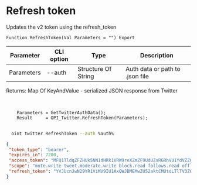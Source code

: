 ﻿---
sidebar_position: 3
---

# Refresh token
 Updates the v2 token using the refresh_token



`Function RefreshToken(Val Parameters = "") Export`

  | Parameter | CLI option | Type | Description |
  |-|-|-|-|
  | Parameters | --auth | Structure Of String | Auth data or path to .json file |

  
  Returns:  Map Of KeyAndValue - serialized JSON response from Twitter

<br/>




```bsl title="Code example"
    Parameters = GetTwitterAuthData();
    Result     = OPI_Twitter.RefreshToken(Parameters);
```



```sh title="CLI command example"
    
  oint twitter RefreshToken --auth %auth%

```

```json title="Result"
{
 "token_type": "bearer",
 "expires_in": 7200,
 "access_token": "MFQ1TldqZFZHUk5NN1dHRk1VRW9reXZmZF9UdUZsRGRhVU1YdVZZQjZRMHdpOjE3MjgzMjc1MzgzMjE6MToxOmF0OjE",
 "scope": "mute.write tweet.moderate.write block.read follows.read offline.access list.write bookmark.read list.read tweet.write space.read block.write like.write like.read users.read tweet.read bookmark.write mute.read follows.write",
 "refresh_token": "YVJUcnJwN29YR1ViMV9IU1AxQWJBMEMwZU52aktCMUtoLTlTV3Z6S21QOVlfOjE3MjgzMjc1MzgzMjE6MToxOnJ0OjE"
}
```
